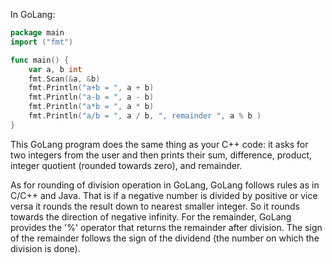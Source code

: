 In GoLang:

```go
package main
import ("fmt")

func main() {
    var a, b int
    fmt.Scan(&a, &b)
    fmt.Println("a+b = ", a + b)
    fmt.Println("a-b = ", a - b)
    fmt.Println("a*b = ", a * b)
    fmt.Println("a/b = ", a / b, ", remainder ", a % b )
}
```

This GoLang program does the same thing as your C++ code: it asks for two integers from the user and then prints their sum, difference, product, integer quotient (rounded towards zero), and remainder. 

As for rounding of division operation in GoLang, GoLang follows rules as in C/C++ and Java. That is if a negative number is divided by positive or vice versa it rounds the result down to nearest smaller integer. So it rounds towards the direction of negative infinity.
For the remainder, GoLang provides the '%' operator that returns the remainder after division. The sign of the remainder follows the sign of the dividend (the number on which the division is done).
